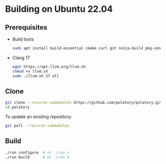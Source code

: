 # Building on Ubuntu 22.04

## Prerequisites

- Build tools

  ```bash
  sudo apt install build-essential cmake curl git ninja-build pkg-config unzip
  ```

- Clang 17

  ```bash
  wget https://apt.llvm.org/llvm.sh
  chmod +x llvm.sh
  sudo ./llvm.sh 17 all
  ```

## Clone

```bash
git clone --recurse-submodules https://github.com/polatory/polatory.git
cd polatory
```

To update an existing repository:

```bash
git pull --recurse-submodules
```

## Build

```bash
./run configure  # or ./run c
./run build      # or ./run b
```
